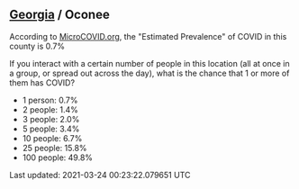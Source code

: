 
## [Georgia](/united-states/georgia) / Oconee

According to [MicroCOVID.org](http://microcovid.org),
the "Estimated Prevalence" of COVID in this county is 0.7%

If you interact with a certain number of people in this location
(all at once in a group, or spread out across the day), what is the chance that
1 or more of them has COVID?

- 1 person: 0.7%
- 2 people: 1.4%
- 3 people: 2.0%
- 5 people: 3.4%
- 10 people: 6.7%
- 25 people: 15.8%
- 100 people: 49.8%

Last updated: 2021-03-24 00:23:22.079651 UTC
